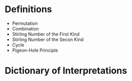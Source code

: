 # Definitions

- Permutation
- Combination
- Stirling Number of the First Kind
- Stirling Number of the Secon Kind
- Cycle
- Pigeon-Hole Principle

# Dictionary of Interpretations